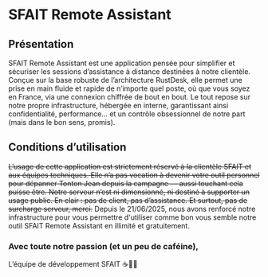 # SFAIT Remote Assistant

## Présentation
SFAIT Remote Assistant est une application pensée pour simplifier et sécuriser les sessions d’assistance à distance destinées à notre clientèle. Conçue sur la base robuste de l’architecture RustDesk, elle permet une prise en main fluide et rapide de n’importe quel poste, où que vous soyez en France, via une connexion chiffrée de bout en bout. Le tout repose sur notre propre infrastructure, hébergée en interne, garantissant ainsi confidentialité, performance… et un contrôle obsessionnel de notre part (mais dans le bon sens, promis).

## Conditions d’utilisation
~~L’usage de cette application est strictement réservé à la clientèle SFAIT et aux équipes techniques. Elle n’a pas vocation à devenir votre outil personnel pour dépanner Tonton Jean depuis la campagne — aussi touchant cela puisse être. Notre serveur n’est ni dimensionné, ni destiné à supporter un usage public. En clair : pas de client, pas d’assistance. Et surtout, pas de surcharge serveur, merci.~~
Depuis le 21/06/2025, nous avons renforcé notre infrastructure pour vous permettre d'utiliser comme bon vous semble notre outil SFAIT Remote Assistant en illimité et gratuitement.

### Avec toute notre passion (et un peu de caféine),
L’équipe de développement SFAIT ☕👨‍💻
